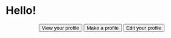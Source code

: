 # Hello!
<div id="buttons">
<button onclick="viewProfile()">View your profile</button>
<button onclick="makeProfile()">Make a profile</button>
<button onclick="editProfile()">Edit your profile</button>
</div>
<script>
    function redirectToErrorPage() {
      window.location.href = location.origin + '/error';
    }
  function viewProfile(){
    window.location.href = location + '/profile';
  }
  function makeProfile(){
    window.location.href = location + 'makeProfile';
  }

</script>

<style>
  #buttons{
    text-align: center;
  }


  </style>


